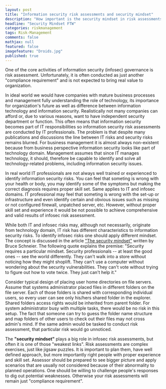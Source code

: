 ```yaml
---
layout: post
title: "Information security risk assessments and security mindset"
description: "How important is the security mindset in risk assessments"
headline: "Security Mindset FTW"
categories: riskmanagement
tags: Risk-Management
comments: false
mathjax: null
featured: false
imagefeature: "Droids.jpg"
published: true
---
```

One of the core activities of information security (infosec) governance is risk assessment. Unfortunately, it is often conducted as just another "compliance requirement" and is not expected to bring real value to organization. 

In ideal world we would have companies with mature business processes and management fully understanding the role of technology, its importance for organization's future as well as difference between information technology and information security. Realistically not many companies can afford or, due to various reasons, want to have independent security department or function. This often means that information security becomes part of IT responsibilities so information security risk assessments are conducted by IT professionals. The problem is that despite many publications and discussions the line between IT risks and security risks remains blurred. For business management it is almost always non-existent because from business perspective information security looks like part of technology domain. Management assumes that since IT manages technology, it should, therefore be capable to identify and solve all technology-related problems, including information security issues. 

In real world IT professionals are not always well trained or experienced to identify information security risks. You can feel that someting is wrong with your health or body, you may identify some of the symptoms but making the correct diagnosis requires proper skill set. Same applies to IT and infosec domains. IT professional may feel that someting is wrong with the set-up or infrastructure and even identify certain and obvious issues such as missing or not configured firewall, unpatched server, etc. However, without proper skill set and experience it would be not possible to achieve comprehensive and valid results of infosec risk assessment. 

While both IT and infosec risks may, although not necessarily, originate from technology domain, IT risk has different characteristics to information security risks. To identify infosec risks one should apply different mindset. The concept is discussed in the article ["The security mindset"](https://www.schneier.com/blog/archives/2008/03/the_security_mi_1.html) written by Bruce Schneier. The following quote explains the premise: "Security requires a particular mindset. Security professionals -- at least the good ones -- see the world differently. They can't walk into a store without noticing how they might shoplift. They can't use a computer without wondering about the security vulnerabilities. They can't vote without trying to figure out how to vote twice. They just can't help it." 

Consider typical design of placing user home directories on file servers. Assume that systems administrator placed files in different folders on the file server. Each of those folders is shared with corresponding individual users, so every user can see only his/hers shared folder in the explorer. Shared folders access rights would be inherited from parent folder. For system administrator busy with multiple tasks, there would be no risk in this setup. The fact that someone can try to guess the folder name structure and map folders of other users to check out their files may not cross admin's mind. If the same admin would be tasked to conduct risk assessment, that particular risk would go unnoticed. 

The **"security mindset"** plays a big role in infosec risk assessments, but often it is one of those "weakest links". Risk assessments are complex exercises, just like jigsaw puzzles. It is important to plan them, have well defined approach, but more importantly right people with proper experience and skill set. Assessor should be prepared to see bigger picture and apply scenarios that are usually not considered because of their abnormality to planned operations. One should be willing to challenge people's responses to dig out potential weaknesses. Otherwise your risk assessments will remain just "compliance requirement".
